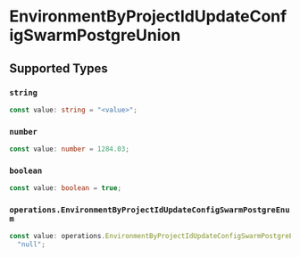 # EnvironmentByProjectIdUpdateConfigSwarmPostgreUnion


## Supported Types

### `string`

```typescript
const value: string = "<value>";
```

### `number`

```typescript
const value: number = 1284.03;
```

### `boolean`

```typescript
const value: boolean = true;
```

### `operations.EnvironmentByProjectIdUpdateConfigSwarmPostgreEnum`

```typescript
const value: operations.EnvironmentByProjectIdUpdateConfigSwarmPostgreEnum =
  "null";
```

